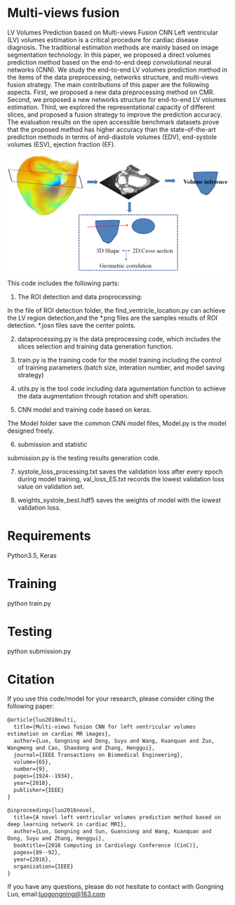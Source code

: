 # Multi-views fusion
LV Volumes Prediction based on Multi-views Fusion CNN
Left ventricular (LV) volumes estimation is a critical procedure for cardiac disease diagnosis. The traditional estimation methods are mainly based on image segmentation technology. In this paper, we proposed a direct volumes prediction method based on the end-to-end deep convolutional neural networks (CNN). We study the end-to-end LV volumes prediction method in the items of the data preprocessing, networks structure, and multi-views fusion strategy. The main contributions of this paper are the following aspects. First, we proposed a new data preprocessing method on CMR. Second, we proposed a new networks structure for end-to-end LV volumes estimation. Third, we explored the representational capacity of different slices, and proposed a fusion strategy to improve the prediction accuracy. The evaluation results on the open accessible benchmark datasets prove that the proposed method has higher accuracy than the state-of-the-art prediction methods in terms of end-diastole volumes (EDV), end-systole volumes (ESV), ejection fraction (EF).

![Overview](/Image.png) 

This code includes the following parts:
1. The ROI detection and data proprocessing:

In the file of ROI detection folder, the find_ventricle_location.py can achieve the LV region detection,and the *.png files are the samples results of ROI detection. *.josn files save the center points.

2. dataprocessing.py is the data preprocessing code, which includes the slices selection and training data generation function.

3. train.py is the training code for the model training including the control of training parameters (batch size, interation number, and model saving strategy)

4. utils.py is the tool code including data agumentation function to achieve the data augmentation through rotation and shift operation.

5. CNN model and training code based on keras.

The Model folder save the common CNN model files, Model.py is the model designed freely. 

6. submission and statistic

submission.py is the testing results generation code.

7. systole_loss_processing.txt saves the validation loss after every epoch during model training, val_loss_ES.txt records the lowest validation loss value on validation set.

8. weights_systole_best.hdf5 saves the weights of model with the lowest validation loss.

# Requirements

Python3.5, Keras 

# Training

python train.py

# Testing

python submission.py

# Citation
If you use this code/model for your research, please consider citing the following paper:

```
@article{luo2018multi,
  title={Multi-views fusion CNN for left ventricular volumes estimation on cardiac MR images},
  author={Luo, Gongning and Dong, Suyu and Wang, Kuanquan and Zuo, Wangmeng and Cao, Shaodong and Zhang, Henggui},
  journal={IEEE Transactions on Biomedical Engineering},
  volume={65},
  number={9},
  pages={1924--1934},
  year={2018},
  publisher={IEEE}
}
```

```
@inproceedings{luo2016novel,
  title={A novel left ventricular volumes prediction method based on deep learning network in cardiac MRI},
  author={Luo, Gongning and Sun, Guanxiong and Wang, Kuanquan and Dong, Suyu and Zhang, Henggui},
  booktitle={2016 Computing in Cardiology Conference (CinC)},
  pages={89--92},
  year={2016},
  organization={IEEE}
}
```

If you have any questions, please do not hesitate to contact with Gongning Luo, email:luogongning@163.com
